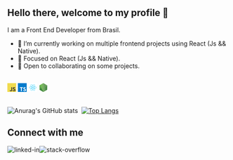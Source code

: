 ## Hello there, welcome to my profile 👋
I am a Front End Developer from Brasil.

- 🔭 I’m currently working on multiple frontend projects using React (Js && Native).
- 🌱 Focused on React (Js && Native).
- 👯 Open to collaborating on some projects.

<br>
<code><img height="20" src="https://raw.githubusercontent.com/github/explore/80688e429a7d4ef2fca1e82350fe8e3517d3494d/topics/javascript/javascript.png"></code>
<code><img height="20" src="https://raw.githubusercontent.com/github/explore/80688e429a7d4ef2fca1e82350fe8e3517d3494d/topics/typescript/typescript.png"></code>
<code><img height="20" src="https://raw.githubusercontent.com/github/explore/80688e429a7d4ef2fca1e82350fe8e3517d3494d/topics/react/react.png"></code>
<code><img height="20" src="https://raw.githubusercontent.com/github/explore/80688e429a7d4ef2fca1e82350fe8e3517d3494d/topics/nodejs/nodejs.png"></code>    
<br>
<br>

![Anurag's GitHub stats](https://github-readme-stats.vercel.app/api?username=reubert22&show_icons=true&theme=tokyonight&&line_height=20)&nbsp;
[![Top Langs](https://github-readme-stats.vercel.app/api/top-langs/?username=reubert22&layout=compact&show_icons=true&theme=tokyonight)](https://github.com/anuraghazra/github-readme-stats)

## Connect with me
[<img align="left" alt="linked-in" src="https://img.shields.io/badge/linkedin-%230077B5.svg?&style=for-the-badge&logo=linkedin&logoColor=white" />](https://www.linkedin.com/in/reubertbarbosa/)
[<img align="left" alt="stack-overflow" src="https://img.shields.io/badge/stack%20overflow-FE7A16?logo=stack-overflow&logoColor=white&style=for-the-badge" />](https://stackoverflow.com/users/10327939/reubert-barbosa)

